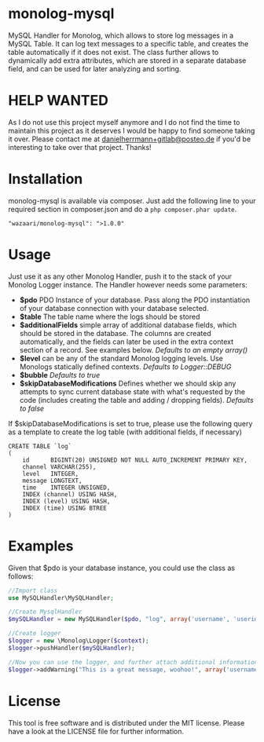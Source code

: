 monolog-mysql
=============

MySQL Handler for Monolog, which allows to store log messages in a MySQL Table.
It can log text messages to a specific table, and creates the table automatically if it does not exist.
The class further allows to dynamically add extra attributes, which are stored in a separate database field, and can be
used for later analyzing and sorting.

# HELP WANTED

As I do not use this project myself anymore and I do not find the time to maintain this project as it deserves I would
be happy to find someone taking it over. Please contact me at danielherrmann+gitlab@posteo.de if you'd be interesting to
take over that project. Thanks!

# Installation

monolog-mysql is available via composer. Just add the following line to your required section in composer.json and do
a `php composer.phar update`.

```
"wazaari/monolog-mysql": ">1.0.0"
```

# Usage

Just use it as any other Monolog Handler, push it to the stack of your Monolog Logger instance. The Handler however
needs some parameters:

- **$pdo** PDO Instance of your database. Pass along the PDO instantiation of your database connection with your
  database selected.
- **$table** The table name where the logs should be stored
- **$additionalFields** simple array of additional database fields, which should be stored in the database. The columns
  are created automatically, and the fields can later be used in the extra context section of a record. See examples
  below. _Defaults to an empty array()_
- **$level** can be any of the standard Monolog logging levels. Use Monologs statically defined contexts. _Defaults to
  Logger::DEBUG_
- **$bubble** _Defaults to true_
- **$skipDatabaseModifications** Defines whether we should skip any attempts to sync current database state with what's
  requested by the code (includes creating the table and adding / dropping fields). _Defaults to false_

If $skipDatabaseModifications is set to true, please use the following query as a template to create the log table (with
additional fields, if necessary)

```mysql
CREATE TABLE `log`
(
    id      BIGINT(20) UNSIGNED NOT NULL AUTO_INCREMENT PRIMARY KEY,
    channel VARCHAR(255),
    level   INTEGER,
    message LONGTEXT,
    time    INTEGER UNSIGNED,
    INDEX (channel) USING HASH,
    INDEX (level) USING HASH,
    INDEX (time) USING BTREE
)
```

# Examples

Given that $pdo is your database instance, you could use the class as follows:

```php
//Import class
use MySQLHandler\MySQLHandler;

//Create MysqlHandler
$mySQLHandler = new MySQLHandler($pdo, "log", array('username', 'userid'), \Monolog\Logger::DEBUG);

//Create logger
$logger = new \Monolog\Logger($context);
$logger->pushHandler($mySQLHandler);

//Now you can use the logger, and further attach additional information
$logger->addWarning("This is a great message, woohoo!", array('username'  => 'John Doe', 'userid'  => 245));
```

# License

This tool is free software and is distributed under the MIT license. Please have a look at the LICENSE file for further
information.
